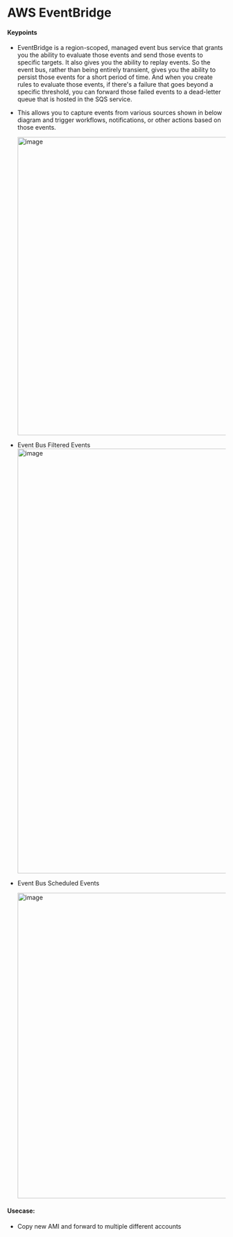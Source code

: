 # AWS EventBridge

#### Keypoints
- EventBridge is a region-scoped, managed event bus service that grants you the ability to evaluate those events and send those events to specific targets. It also gives you the ability to replay events. So the event bus, rather than being entirely transient, gives you the ability to persist those events for a short period of time. And when you create rules to evaluate those events, if there's a failure that goes beyond a specific threshold, you can forward those failed events to a dead-letter queue that is hosted in the SQS service.
- This allows you to capture events from various sources shown in below diagram and trigger workflows, notifications, or other actions based on those events.

  <img width="688" alt="image" src="https://github.com/cskarthik22/Notes/assets/38231831/9f2ff30c-7b75-4f1d-9d0b-e90a24b24940">
- Event Bus Filtered Events
  <img width="980" alt="image" src="https://github.com/cskarthik22/Notes/assets/38231831/a14fc767-b507-46ba-8770-a7eef65f1f40">
  
- Event Bus Scheduled Events

  <img width="705" alt="image" src="https://github.com/cskarthik22/Notes/assets/38231831/6050d68a-f72a-45e0-a5cc-f47b2f2fd6f3">

#### Usecase:
- Copy new AMI and forward to multiple different accounts






  
